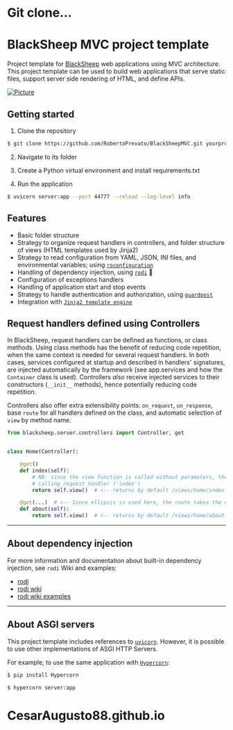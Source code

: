 # Git clone...
# BlackSheep MVC project template
Project template for [BlackSheep](https://github.com/RobertoPrevato/BlackSheep) web applications using MVC architecture. This project template
can be used to build web applications that serve static files, support server side rendering of HTML, and define APIs.

[![Picture](https://labeuwstacc.blob.core.windows.net/posts/blacksheep-mvc.png)](#blacksheep-mvc-project-template)

## Getting started
1. Clone the repository

```bash
$ git clone https://github.com/RobertoPrevato/BlackSheepMVC.git yourproject
```

2. Navigate to its folder

3. Create a Python virtual environment and install requirements.txt

4. Run the application
```bash
$ uvicorn server:app --port 44777 --reload --log-level info
```

## Features
* Basic folder structure
* Strategy to organize request handlers in controllers, and folder structure of views (HTML templates used by Jinja2)
* Strategy to read configuration from YAML, JSON, INI files, and environmental variables; using [`roconfiguration`](https://github.com/RobertoPrevato/roconfiguration)
* Handling of dependency injection, using [`rodi`](https://github.com/RobertoPrevato/rodi) :tulip:
* Configuration of exceptions handlers
* Handling of application start and stop events
* Strategy to handle authentication and authorization, using [`guardpost`](https://github.com/RobertoPrevato/GuardPost)
* Integration with [`Jinja2 template engine`](http://jinja.pocoo.org/docs/2.10/)

## Request handlers defined using Controllers
In BlackSheep, request handlers can be defined as functions, or class methods.
Using class methods has the benefit of reducing code repetition, when the same context is needed for several request handlers.
In both cases, services configured at startup and described in handlers' signatures, are injected automatically by the framework (see app.services and how the `Container` class is used).
Controllers *also* receive injected services to their constructors (`__init__` methods), hence potentially reducing code repetition.

Controllers also offer extra extensibility points: `on_request`, `on_response`, base `route` for all handlers defined on the class, and automatic selection of `view` by method name.

```python
from blacksheep.server.controllers import Controller, get


class Home(Controller):

    @get()
    def index(self):
        # NB: since the view function is called without parameters, the name is obtained from the
        # calling request handler ('index')
        return self.view()  # <-- returns by default /views/home/index.html

    @get(...)  # <-- Since ellipsis is used here, the route takes the name of the request handler: '/about'
    def about(self):
        return self.view()  # <-- returns by default /views/home/about.html
```

---

## About dependency injection
For more information and documentation about built-in dependency injection, see `rodi` Wiki and examples:

* [rodi](https://github.com/RobertoPrevato/rodi)
* [rodi wiki](https://github.com/RobertoPrevato/rodi/wiki)
* [rodi wiki examples](https://github.com/RobertoPrevato/rodi/wiki/Examples)

---

## About ASGI servers
This project template includes references to [`uvicorn`](uvicorn.org). However, it is possible to use other implementations of ASGI HTTP Servers.

For example, to use the same application with [`Hypercorn`](https://pypi.org/project/Hypercorn/):

```bash
$ pip install Hypercorn

$ hypercorn server:app
```
# CesarAugusto88.github.io
